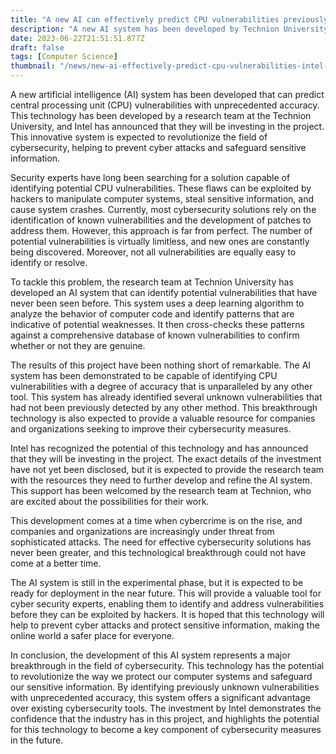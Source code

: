 ```yaml
---
title: "A new AI can effectively predict CPU vulnerabilities previously uncaught by all other tools, Intel invests into the research team"
description: "A new AI system has been developed by Technion University that can predict previously uncaught CPU vulnerabilities. Intel has announced investment in the project, which is expected to revolutionize cybersecurity."
date: 2023-06-22T21:51:51.877Z
draft: false
tags: [Computer Science]
thumbnail: "/news/new-ai-effectively-predict-cpu-vulnerabilities-intel-invests-research-team/thumb.png"
---
```


A new artificial intelligence (AI) system has been developed that can predict central processing unit (CPU) vulnerabilities with unprecedented accuracy. This technology has been developed by a research team at the Technion University, and Intel has announced that they will be investing in the project. This innovative system is expected to revolutionize the field of cybersecurity, helping to prevent cyber attacks and safeguard sensitive information.

Security experts have long been searching for a solution capable of identifying potential CPU vulnerabilities. These flaws can be exploited by hackers to manipulate computer systems, steal sensitive information, and cause system crashes. Currently, most cybersecurity solutions rely on the identification of known vulnerabilities and the development of patches to address them. However, this approach is far from perfect. The number of potential vulnerabilities is virtually limitless, and new ones are constantly being discovered. Moreover, not all vulnerabilities are equally easy to identify or resolve.

To tackle this problem, the research team at Technion University has developed an AI system that can identify potential vulnerabilities that have never been seen before. This system uses a deep learning algorithm to analyze the behavior of computer code and identify patterns that are indicative of potential weaknesses. It then cross-checks these patterns against a comprehensive database of known vulnerabilities to confirm whether or not they are genuine.

The results of this project have been nothing short of remarkable. The AI system has been demonstrated to be capable of identifying CPU vulnerabilities with a degree of accuracy that is unparalleled by any other tool. This system has already identified several unknown vulnerabilities that had not been previously detected by any other method. This breakthrough technology is also expected to provide a valuable resource for companies and organizations seeking to improve their cybersecurity measures.

Intel has recognized the potential of this technology and has announced that they will be investing in the project. The exact details of the investment have not yet been disclosed, but it is expected to provide the research team with the resources they need to further develop and refine the AI system. This support has been welcomed by the research team at Technion, who are excited about the possibilities for their work.

This development comes at a time when cybercrime is on the rise, and companies and organizations are increasingly under threat from sophisticated attacks. The need for effective cybersecurity solutions has never been greater, and this technological breakthrough could not have come at a better time.

The AI system is still in the experimental phase, but it is expected to be ready for deployment in the near future. This will provide a valuable tool for cyber security experts, enabling them to identify and address vulnerabilities before they can be exploited by hackers. It is hoped that this technology will help to prevent cyber attacks and protect sensitive information, making the online world a safer place for everyone.

In conclusion, the development of this AI system represents a major breakthrough in the field of cybersecurity. This technology has the potential to revolutionize the way we protect our computer systems and safeguard our sensitive information. By identifying previously unknown vulnerabilities with unprecedented accuracy, this system offers a significant advantage over existing cybersecurity tools. The investment by Intel demonstrates the confidence that the industry has in this project, and highlights the potential for this technology to become a key component of cybersecurity measures in the future.
